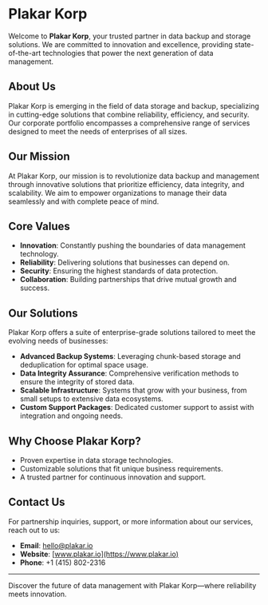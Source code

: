 # Plakar Korp

Welcome to **Plakar Korp**, your trusted partner in data backup and storage solutions. We are committed to innovation and excellence, providing state-of-the-art technologies that power the next generation of data management.

## About Us
Plakar Korp is emerging in the field of data storage and backup, specializing in cutting-edge solutions that combine reliability, efficiency, and security. Our corporate portfolio encompasses a comprehensive range of services designed to meet the needs of enterprises of all sizes.

## Our Mission
At Plakar Korp, our mission is to revolutionize data backup and management through innovative solutions that prioritize efficiency, data integrity, and scalability. We aim to empower organizations to manage their data seamlessly and with complete peace of mind.

## Core Values
- **Innovation**: Constantly pushing the boundaries of data management technology.
- **Reliability**: Delivering solutions that businesses can depend on.
- **Security**: Ensuring the highest standards of data protection.
- **Collaboration**: Building partnerships that drive mutual growth and success.

## Our Solutions
Plakar Korp offers a suite of enterprise-grade solutions tailored to meet the evolving needs of businesses:
- **Advanced Backup Systems**: Leveraging chunk-based storage and deduplication for optimal space usage.
- **Data Integrity Assurance**: Comprehensive verification methods to ensure the integrity of stored data.
- **Scalable Infrastructure**: Systems that grow with your business, from small setups to extensive data ecosystems.
- **Custom Support Packages**: Dedicated customer support to assist with integration and ongoing needs.

## Why Choose Plakar Korp?
- Proven expertise in data storage technologies.
- Customizable solutions that fit unique business requirements.
- A trusted partner for continuous innovation and support.

## Contact Us
For partnership inquiries, support, or more information about our services, reach out to us:
- **Email**: [hello@plakar.io](mailto:hello@plakar.io)
- **Website**: [www.plakar.io](https://www.plakar.io)
- **Phone**: +1 (415) 802-2316

---
Discover the future of data management with Plakar Korp—where reliability meets innovation.
